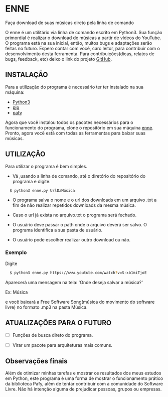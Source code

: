 # ENNE

Faça download de suas músicas direto pela linha de comando

O enne é um utilitário via linha de comando escrito em Python3. Sua função primordial é realizar o download de músicas a partir de vídeos do YouTube.
O programa está na sua inicial, então, muitos bugs e adaptações serão feitas no futuro. Espero contar com você, caro leitor, para contribuir com o desenvolvimento desta ferramenta.
Para contribuições(dicas, relatos de bugs, feedback, etc) deixo o link do projeto [GitHub](https://github.com/viktorsht/enne).

## INSTALAÇÃO

Para a utilização do programa é necessário ter ter instalado na sua máquina:

- [Python3](https://www.python.org/downloads/)
- [pip](https://pypi.org/project/pip/)
- [pafy](https://pypi.org/project/pafy/)

Agora que você instalou todos os pacotes necessários para o funcionamento do programa, clone o repositório em sua máquina [enne](https://github.com/viktorsht/enne.git).  
Pronto, agora você está com todas as ferramentas para baixar suas músicas.  

## UTILIZAÇÃO

Para utilizar o programa é bem simples.
- Vá ,usando a linha de comando, até o diretório do repositório do programa e digite:

```bsh
  $ python3 enne.py UrlDaMúsica
```

- O programa salva o nome e o url dos downloads em um arquivo .txt a fim de não realizar repetidos downloads da mesma música.  

- Caso o url já exista no arquivo.txt o programa será fechado.  

- O usuário deve passar o path onde o arquivo deverá ser salvo. O programa identifica a sua pasta de usuário.

- O usuário pode escolher realizar outro download ou não.

### Exemplo

Digite  

```bash
  $ python3 enne.py https://www.youtube.com/watch?v=S-xb1miTjoE
```

Aparecerá uma mensagem na tela: 'Onde deseja salvar a música?'  

  Ex: Música  

e você baixará a Free Software Song(música do movimento do software livre) no formato .mp3 na pasta Música.

## ATUALIZAÇÕES PARA O FUTURO

- [ ] Funções de busca direto do programa.

- [ ] Virar um pacote para arquiteturas mais comuns.

## Observações finais

Além de otimizar minhas tarefas e mostrar os resultados dos meus estudos em Python, este programa é uma forma de mostrar o funcionamento prático da biblioteca Pafy, além de tentar contribuir com a comunidade do Software Livre. Não há intenção alguma de prejudicar pessoas, grupos ou empresas.
